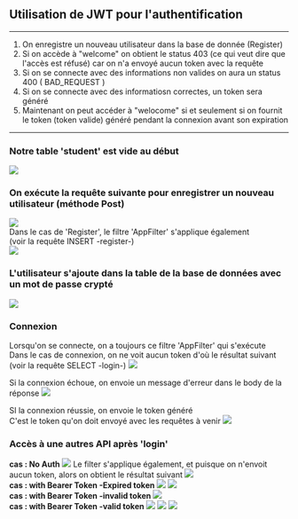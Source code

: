 ## Utilisation de JWT pour l'authentification

------------------------------------------------------------------
1. On enregistre un nouveau utilisateur dans la base de donnée (Register)
2. Si on accède à "welcome" on obtient le status 403 (ce qui veut dire que l'accès est réfusé) car on n'a envoyé aucun token avec la requête
3. Si on se connecte avec des informations non valides on aura un status 400 ( BAD_REQUEST )
4. Si on se connecte avec des informatiosn correctes, un token sera généré
5. Maintenant on peut accéder à "welocome" si et seulement si on fournit le token (token valide) généré pendant la connexion avant son expiration
------------------------------------------------------------------

### Notre table 'student' est vide au début
<img src="https://github.com/user-attachments/assets/e0d8e077-7bb9-4c9c-92f8-5a9cf946281b">

### On exécute la requête suivante pour enregistrer un nouveau utilisateur (méthode Post)
<img src="https://github.com/user-attachments/assets/37b65aba-015d-42d5-9baf-3d20803cda07">
<br>
Dans le cas de 'Register', le filtre 'AppFilter' s'applique également <br>
(voir la requête INSERT -register-) <br>
<img src="https://github.com/user-attachments/assets/beb8ef33-d6e7-4fd4-9045-25ee031a0be4">


### L'utilisateur s'ajoute dans la table de la base de données avec un mot de passe crypté
<img src="https://github.com/user-attachments/assets/fc07cba2-6a19-421e-9f64-1e1776241f95">

### Connexion
Lorsqu'on se connecte, on a toujours ce filtre 'AppFilter' qui s'exécute <br>
Dans le cas de connexion, on ne voit aucun token d'où le résultat suivant<br>
(voir la requête SELECT -login-)
<img src="https://github.com/user-attachments/assets/48279ca2-71bd-4d45-ab6d-a0701aab892b">

Si la connexion échoue, on envoie un message d'erreur dans le body de la réponse
<img src="https://github.com/user-attachments/assets/0b2b7a44-2786-4ebe-9a38-0b00a83de9a8">

SI la connexion réussie, on envoie le token généré<br>
C'est le token qu'on doit envoyé avec les requêtes à venir
<img src="https://github.com/user-attachments/assets/7c3d28a0-b4f1-4f63-989a-61c8e8af9696">

### Accès à une autres API après 'login'
**cas : No Auth**
<img src="https://github.com/user-attachments/assets/f17626da-a63a-4f78-9bc1-df4d45febb08">
Le filter s'applique également, et puisque on n'envoit aucun token, alors on obtient le résultat suivant
<img src="https://github.com/user-attachments/assets/e284d4b1-e966-4054-a6f3-862063f73604">
<br>
**cas : with Bearer Token -Expired token**
<img src="https://github.com/user-attachments/assets/3e041e06-0c87-4f1a-8d50-cbd4421e528f">
<img src="https://github.com/user-attachments/assets/698924d6-27da-42d1-864c-d58db20852c6">
<br>
**cas : with Bearer Token -invalid token**
<img src="https://github.com/user-attachments/assets/284d0769-05d8-41e7-9d48-a5009d1bb6c8">
<br>
**cas : with Bearer Token -valid token**
<img src="https://github.com/user-attachments/assets/89b625e9-4089-4e10-8226-3ee10809a409">
<img src="https://github.com/user-attachments/assets/f30c0b47-0a0e-4106-9f0c-c6ff9a5ebd42">
<img src="https://github.com/user-attachments/assets/11a9e128-5444-457b-a5a6-ea1e3f73a134">

